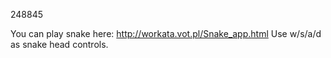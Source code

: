 248845

You can play snake here: http://workata.vot.pl/Snake_app.html
Use w/s/a/d as snake head controls. 
